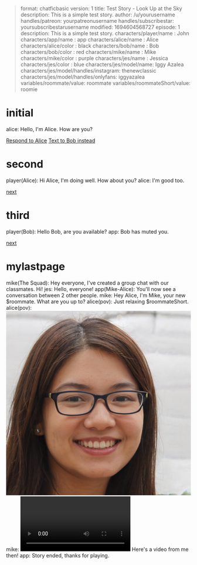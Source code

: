 > format: chatficbasic
> version: 1
> title: Test Story - Look Up at the Sky
> description: This is a simple test story.
> author: /u/yourusername
> handles/patreon: yourpatreonusername
> handles/subscribestar: yoursubscribestarusername
> modified: 1694604568727
> episode: 1
> description: This is a simple test story.
> characters/player/name : John
> characters/app/name : app
> characters/alice/name : Alice
> characters/alice/color : black
> characters/bob/name : Bob
> characters/bob/color : red
> characters/mike/name : Mike
> characters/mike/color : purple
> characters/jes/name : Jessica
> characters/jes/color : blue
> characters/jes/model/name: Iggy Azalea
> characters/jes/model/handles/instagram: thenewclassic
> characters/jes/model/handles/onlyfans: iggyazalea
> variables/roommate/value: roommate
> variables/roommateShort/value: roomie

# initial
alice:  Hello, I'm Alice. How are you?

[Respond to Alice](#second)
[Text to Bob instead](#third)

# second
player(Alice):  Hi Alice, I'm doing well. How about you?
alice:  I'm good too.

[next](#mylastpage)

# third
player(Bob):  Hello Bob, are you available?
app:  Bob has muted you.

[next](#mylastpage)

# mylastpage
mike(The Squad):  Hey everyone, I've created a group chat with our classmates. Hi!
jes:  Hello, everyone!
app(Mike-Alice):  You'll now see a conversation between 2 other people.
mike:  Hey Alice, I'm Mike, your new $roommate. What are you up to?
alice(pov):  Just relaxing $roommateShort.
alice(pov):  ![IMAGE](media/alice1.jpg)
mike:  ![VIDEO](media/chilling.mp4) Here's a video from me then!
app:  Story ended, thanks for playing.

